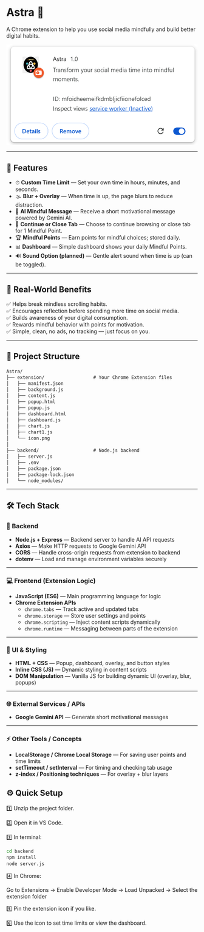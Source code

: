# Astra 🌟  
A Chrome extension to help you use social media mindfully and build better digital habits.

![Extension](https://github.com/amit-sharma-ds/HackForMental/blob/main/astra_Img/Details_Button.png?raw=true)

---

## 🚀 Features  

- ⏱ **Custom Time Limit** — Set your own time in hours, minutes, and seconds.  
- 🌫 **Blur + Overlay** — When time is up, the page blurs to reduce distraction.  
- 💬 **AI Mindful Message** — Receive a short motivational message powered by Gemini AI.  
- 🎯 **Continue or Close Tab** — Choose to continue browsing or close tab for 1 Mindful Point.  
- 🏆 **Mindful Points** — Earn points for mindful choices; stored daily.  
- 📊 **Dashboard** — Simple dashboard shows your daily Mindful Points.  
- 🔊 **Sound Option (planned)** — Gentle alert sound when time is up (can be toggled).

---

## 🌟 Real-World Benefits  

✅ Helps break mindless scrolling habits.  
✅ Encourages reflection before spending more time on social media.  
✅ Builds awareness of your digital consumption.  
✅ Rewards mindful behavior with points for motivation.  
✅ Simple, clean, no ads, no tracking — just focus on you.

---

## 📂 Project Structure  

```
Astra/
├── extension/                  # Your Chrome Extension files
│   ├── manifest.json
│   ├── background.js
│   ├── content.js
│   ├── popup.html
│   ├── popup.js
│   ├── dashboard.html
│   ├── dashboard.js
│   ├── chart.js
│   ├── chart1.js
│   └── icon.png
│
├── backend/                    # Node.js backend
│   ├── server.js
│   ├── .env
│   ├── package.json
│   ├── package-lock.json
│   └── node_modules/
```


---

## 🛠 Tech Stack

### 🚀 Backend
- **Node.js + Express** — Backend server to handle AI API requests
- **Axios** — Make HTTP requests to Google Gemini API
- **CORS** — Handle cross-origin requests from extension to backend
- **dotenv** — Load and manage environment variables securely

---

### 💻 Frontend (Extension Logic)
- **JavaScript (ES6)** — Main programming language for logic
- **Chrome Extension APIs**
  - `chrome.tabs` — Track active and updated tabs
  - `chrome.storage` — Store user settings and points
  - `chrome.scripting` — Inject content scripts dynamically
  - `chrome.runtime` — Messaging between parts of the extension

---

### 🎨 UI & Styling
- **HTML + CSS** — Popup, dashboard, overlay, and button styles
- **Inline CSS (JS)** — Dynamic styling in content scripts
- **DOM Manipulation** — Vanilla JS for building dynamic UI (overlay, blur, popups)

---

### 🌐 External Services / APIs
- **Google Gemini API** — Generate short motivational messages

---

### ⚡ Other Tools / Concepts
- **LocalStorage / Chrome Local Storage** — For saving user points and time limits
- **setTimeout / setInterval** — For timing and checking tab usage
- **z-index / Positioning techniques** — For overlay + blur layers


## ⚙️ Quick Setup  

1️⃣ Unzip the project folder.  

2️⃣ Open it in VS Code.  

3️⃣ In terminal:  
```bash
cd backend
npm install
node server.js
```

4️⃣ In Chrome:

Go to Extensions → Enable Developer Mode → Load Unpacked → Select the extension folder

5️⃣ Pin the extension icon if you like.

6️⃣ Use the icon to set time limits or view the dashboard.

